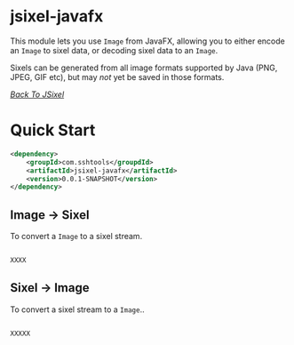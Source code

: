 # jsixel-javafx

This module lets you use `Image` from JavaFX, allowing  you to either encode an `Image`
to sixel data, or decoding sixel data to an `Image`. 

Sixels can be generated from all image formats supported by Java (PNG, JPEG, GIF etc),
but may *not* yet be saved in those formats. 

*[Back To JSixel](../README.MD)* 

# Quick Start

```xml
<dependency>
	<groupId>com.sshtools</groupdId>
	<artifactId>jsixel-javafx</artifactId>
	<version>0.0.1-SNAPSHOT</version>
</dependency>
```

## Image -> Sixel

To convert a `Image` to a sixel stream.

```java

XXXX

```

## Sixel -> Image

To convert a sixel stream to a `Image`..

```

XXXXX
```